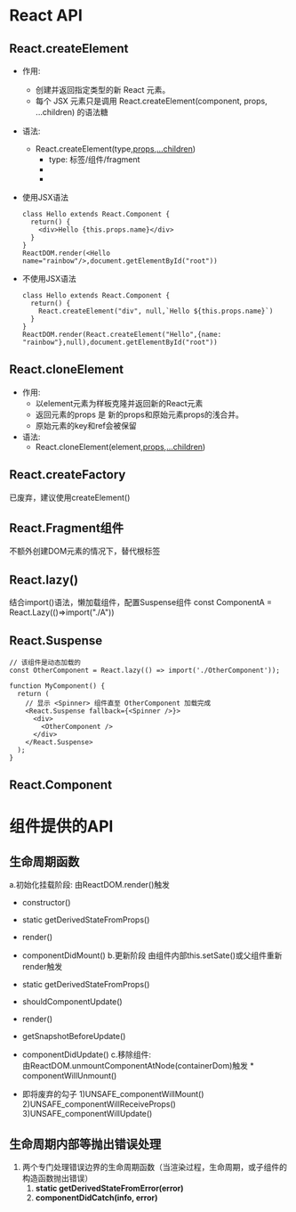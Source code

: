# React API 

## React.createElement
* 作用: 
  - 创建并返回指定类型的新 React 元素。
  - 每个 JSX 元素只是调用 React.createElement(component, props, ...children) 的语法糖
* 语法:
  - React.createElement(type,[props],[...children])
    - type: 标签/组件/fragment
    - [props]: 元素属性
    - [...children]:  标签里面的内容
  
* 使用JSX语法
  ```
  class Hello extends React.Component {
    return() {
      <div>Hello {this.props.name}</div>
    }
  }
  ReactDOM.render(<Hello name="rainbow"/>,document.getElementById("root"))
  ```
* 不使用JSX语法
  ```
  class Hello extends React.Component {
    return() {
      React.createElement("div", null,`Hello ${this.props.name}`)
    }
  }
  ReactDOM.render(React.createElement("Hello",{name: "rainbow"},null),document.getElementById("root"))
  ```

## React.cloneElement

* 作用:
  - 以element元素为样板克隆并返回新的React元素
  - 返回元素的props 是 新的props和原始元素props的浅合并。
  - 原始元素的key和ref会被保留
* 语法:
  - React.cloneElement(element,[props],[...children])

## React.createFactory
已废弃，建议使用createElement()

## React.Fragment组件
不额外创建DOM元素的情况下，替代根标签

## React.lazy()
结合import()语法，懒加载组件，配置Suspense组件
const ComponentA = React.Lazy(()=>import("./A"))

## React.Suspense
  ```
  // 该组件是动态加载的
  const OtherComponent = React.lazy(() => import('./OtherComponent'));

  function MyComponent() {
    return (
      // 显示 <Spinner> 组件直至 OtherComponent 加载完成
      <React.Suspense fallback={<Spinner />}>
        <div>
          <OtherComponent />
        </div>
      </React.Suspense>
    );
  }
  ```

## React.Component

# 组件提供的API

## 生命周期函数
a.初始化挂载阶段:  由ReactDOM.render()触发
  * constructor()
  * static getDerivedStateFromProps() 
  * render()                               
  * componentDidMount()
b.更新阶段 由组件内部this.setSate()或父组件重新render触发
   * static getDerivedStateFromProps()
   * shouldComponentUpdate()
   * render()
   * getSnapshotBeforeUpdate()
   * componentDidUpdate()
c.移除组件:  
      由ReactDOM.unmountComponentAtNode(containerDom)触发
    * componentWillUnmount()

* 即将废弃的勾子
  1)UNSAFE_componentWillMount()
  2)UNSAFE_componentWillReceiveProps()
  3)UNSAFE_componentWillUpdate()

## 生命周期内部等抛出错误处理
  1. 两个专门处理错误边界的生命周期函数（当渲染过程，生命周期，或子组件的构造函数抛出错误）
     1. **static getDerivedStateFromError(error)**
     2. **componentDidCatch(info, error)**
   

